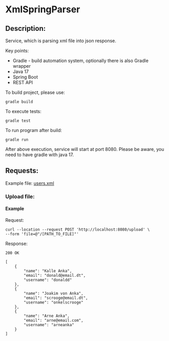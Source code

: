# XmlSpringParser

## Description:  
Service, which is parsing xml file into json response.

Key points:
- Gradle - build automation system, optionally there is also Gradle wrapper
- Java 17
- Spring Boot
- REST API

To build project, please use:
```
gradle build
```

To execute tests:
```
gradle test
```

To run program after build:
```
gradle run
```

After above execution, service will start at port 8080.
Please be aware, you need to have gradle with java 17.

## Requests:

Example file: [users.xml](users.xml)

### Upload file:
#### Example
Request:
```
curl --location --request POST 'http://localhost:8080/upload' \
--form 'file=@"/[PATH_TO_FILE]"'
```
Response:
```
200 OK

[
    {
        "name": "Kalle Anka",
        "email": "donald@email.dt",
        "username": "donaldd"
    },
    {
        "name": "Joakim von Anka",
        "email": "scrooge@email.dt",
        "username": "onkelscrooge"
    },
    {
        "name": "Arne Anka",
        "email": "arne@email.com",
        "username": "arneanka"
    }
]
```